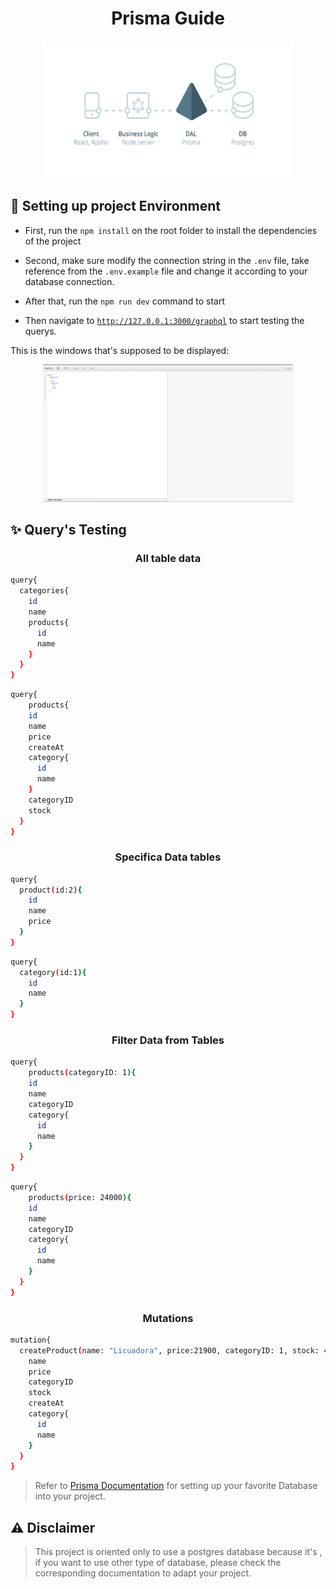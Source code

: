 <h1 align="center">
  Prisma Guide
</h1>
<p align="center">
    <img alt="Prisma Image" src="./images/prisma_image.png" width="400" height="220" />
</p>



## 🧰 Setting up project Environment

* First, run the `npm install` on the root folder to install the dependencies of the project

* Second, make sure modify the connection string in the `.env` file, take reference from the `.env.example` file and change it according to your database connection.

* After that, run the `npm run dev` command to start

* Then navigate to [`http://127.0.0.1:3000/graphql`](http://127.0.0.1:3000/graphql) to start testing the querys.

This is the windows that's supposed to be displayed:
<p align="center">
    <img alt="Prisma Image" src="./images/QueryTesting.png" width="400" height="220" />
</p>


## ✨ Query's Testing
<h3 align="center">
  All table data
</h3>

```bash
query{
  categories{
    id
    name
    products{
      id
      name
    }
  }
}
```
```bash
query{
	products{
    id
    name
    price
    createAt
    category{
      id
      name
    }
    categoryID
    stock
  }
}
```
<h3 align="center">
  Specifica Data tables
</h3>

```bash
query{
  product(id:2){
    id
    name
    price
  }
}

```
```bash
query{
  category(id:1){
    id
    name
  }
}

```
<h3 align="center">
  Filter Data from Tables
</h3>

```bash
query{
	products(categoryID: 1){
    id
    name
    categoryID
    category{
      id
      name
    }
  }
}
```
```bash
query{
	products(price: 24000){
    id
    name
    categoryID
    category{
      id
      name
    }
  }
}
```

<h3 align="center">
  Mutations
</h3>

```bash
mutation{
  createProduct(name: "Licuadora", price:21900, categoryID: 1, stock: 4){
    name
    price
    categoryID
    stock
    createAt
    category{
      id
      name
    }
  }
}

```


> Refer to [Prisma Documentation](https://www.prisma.io/docs/getting-started) for setting up your favorite Database into your project.



## ⚠️ Disclaimer

> This project is oriented only to use a postgres database because it's , if you want to use other type of database, please check the corresponding documentation to adapt your project.
